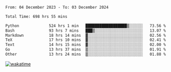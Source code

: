 <!--START_SECTION:waka-->

```txt
From: 04 December 2023 - To: 03 December 2024

Total Time: 698 hrs 55 mins

Python             524 hrs 1 min   ██████████████████▒░░░░░░   73.56 %
Bash               93 hrs 7 mins   ███▒░░░░░░░░░░░░░░░░░░░░░   13.07 %
Markdown           18 hrs 14 mins  ▓░░░░░░░░░░░░░░░░░░░░░░░░   02.56 %
TeX                17 hrs 10 mins  ▓░░░░░░░░░░░░░░░░░░░░░░░░   02.41 %
Text               14 hrs 15 mins  ▓░░░░░░░░░░░░░░░░░░░░░░░░   02.00 %
Go                 13 hrs 37 mins  ▒░░░░░░░░░░░░░░░░░░░░░░░░   01.91 %
Other              13 hrs 24 mins  ▒░░░░░░░░░░░░░░░░░░░░░░░░   01.88 %
```

<!--END_SECTION:waka-->
[![wakatime](https://wakatime.com/badge/user/5f89a63a-5294-4958-ad30-2b3455e63f2a.svg)](https://wakatime.com/@5f89a63a-5294-4958-ad30-2b3455e63f2a)
